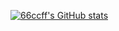 [![66ccff's GitHub stats](https://github-readme-stats.vercel.app/api?username=wfj6ccff)](https://github.com/wfj6ccff/github-readme-stats)

